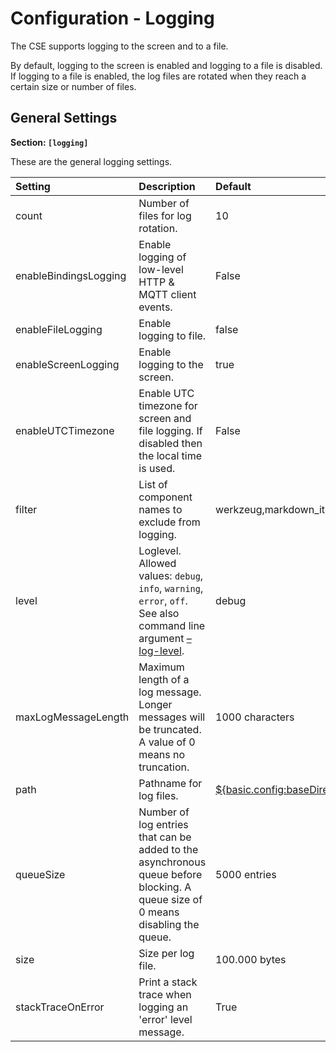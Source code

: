 # Configuration - Logging

The CSE supports logging to the screen and to a file. 

By default, logging to the screen is enabled and logging to a file is disabled. If logging to a file is enabled, the log files are rotated when they reach a certain size or number of files. 


## General Settings

**Section: `[logging]`**

These are the general logging settings.

| Setting               | Description                                                                                                                                                        | Default                                                                                   |
|:----------------------|:-------------------------------------------------------------------------------------------------------------------------------------------------------------------|:------------------------------------------------------------------------------------------|
| count                 | Number of files for log rotation.                                                                                                                                  | 10                                                                                        |
| enableBindingsLogging | Enable logging of low-level HTTP & MQTT client events.                                                                                                             | False                                                                                     |
| enableFileLogging     | Enable logging to file.                                                                                                                                            | false                                                                                     |
| enableScreenLogging   | Enable logging to the screen.                                                                                                                                      | true                                                                                      |
| enableUTCTimezone     | Enable UTC timezone for screen and file logging. If disabled then the local time is used.                                                                          | False                                                                                     |
| filter                | List of component names to exclude from logging.                                                                                                                   | werkzeug,markdown_it,asyncio                                                              |
| level                 | Loglevel. Allowed values: `debug`, `info`, `warning`, `error`, `off`.<br/>See also command line argument [–log-level](../setup/Running.md#command-line-arguments). | debug                                                                                     |
| maxLogMessageLength   | Maximum length of a log message. Longer messages will be truncated. A value of 0 means no truncation.                                                              | 1000 characters                                                                           |
| path                  | Pathname for log files.                                                                                                                                            | [${basic.config:baseDirectory}](../setup/Configuration-basic.md#basic-configuration)/logs |
| queueSize             | Number of log entries that can be added to the asynchronous queue before blocking. A queue size of 0 means disabling the queue.                                    | 5000 entries                                                                              |
| size                  | Size per log file.                                                                                                                                                 | 100.000 bytes                                                                             |
| stackTraceOnError     | Print a stack trace when logging an 'error' level message.                                                                                                         | True                                                                                      |
